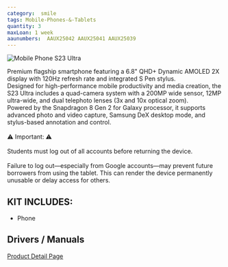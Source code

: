```yaml
---
category:  smile
tags: Mobile-Phones-&-Tablets
quantity: 3
maxLoan: 1 week
aaunumbers:  AAUX25042 AAUX25041 AAUX25039
---
```

![Mobile Phone S23 Ultra](https://www.notebookcheck-cn.com/uploads/tx_nbc2/Galaxy_S23_Ultra_Product_Image_Phantom_Black_Front_HI.jpg)

Premium flagship smartphone featuring a 6.8" QHD+ Dynamic AMOLED 2X display with 120Hz refresh rate and integrated S Pen stylus.<br>Designed for high-performance mobile productivity and media creation, the S23 Ultra includes a quad-camera system with a 200MP wide sensor, 12MP ultra-wide, and dual telephoto lenses (3x and 10x optical zoom).<br> Powered by the Snapdragon 8 Gen 2 for Galaxy processor, it supports advanced photo and video capture, Samsung DeX desktop mode, and stylus-based annotation and control.<br><br>⚠️ Important: ⚠️<br><br>Students must log out of all accounts before returning the device.<br><br>Failure to log out—especially from Google accounts—may prevent future borrowers from using the tablet. This can render the device permanently unusable or delay access for others.
## KIT INCLUDES:
-  Phone

## Drivers / Manuals
[Product Detail Page](https://www.samsung.com/dk/support/model/SM-S918BZGDEUB/)



